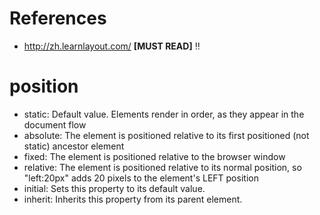 # References

- http://zh.learnlayout.com/ **[MUST READ]** :bangbang:

# position

- static: Default value. Elements render in order, as they appear in the document flow
- absolute: The element is positioned relative to its first positioned (not static) ancestor element
- fixed: The element is positioned relative to the browser window
- relative: The element is positioned relative to its normal position, so "left:20px" adds 20 pixels to the element's LEFT position
- initial: Sets this property to its default value.
- inherit: Inherits this property from its parent element.
